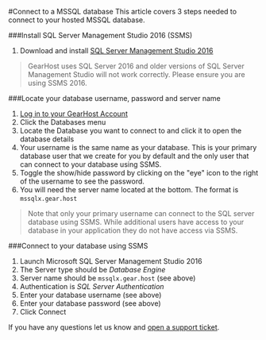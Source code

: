 #Connect to a MSSQL database
This article covers 3 steps needed to connect to your hosted MSSQL database.

###Install SQL Server Management Studio 2016 (SSMS)
1. Download and install [SQL Server Management Studio 2016](https://www.microsoft.com/en-us/download/details.aspx?id=42299)

> GearHost uses SQL Server 2016 and older versions of SQL Server Management Studio will not work correctly. Please ensure you are using SSMS 2016.

###Locate your database username, password and server name
1. [Log in to your GearHost Account](https://my.gearhost.com/account/login)
2. Click the Databases menu
3. Locate the Database you want to connect to and click it to open the database details
4. Your username is the same name as your database. This is your primary database user that we create for you by default and the only user that can connect to your database using SSMS.
5. Toggle the show/hide password by clicking on the "eye" icon to the right of the username to see the password.
6. You will need the server name located at the bottom. The format is `mssqlx.gear.host`

> Note that only your primary username can connect to the SQL server database using SSMS. While additional users have access to your database in your application they do not have access via SSMS.

###Connect to your database using SSMS
1. Launch Microsoft SQL Server Management Studio 2016
2. The Server type should be *Database Engine*
3. Server name should be `mssqlx.gear.host` (see above)
4. Authentication is *SQL Server Authentication*
5. Enter your database username (see above)
6. Enter your database password (see above)
7. Click Connect

If you have any questions let us know and [open a support ticket](https://www.gearhost.com/documentation/how-to-open-a-support-ticket).